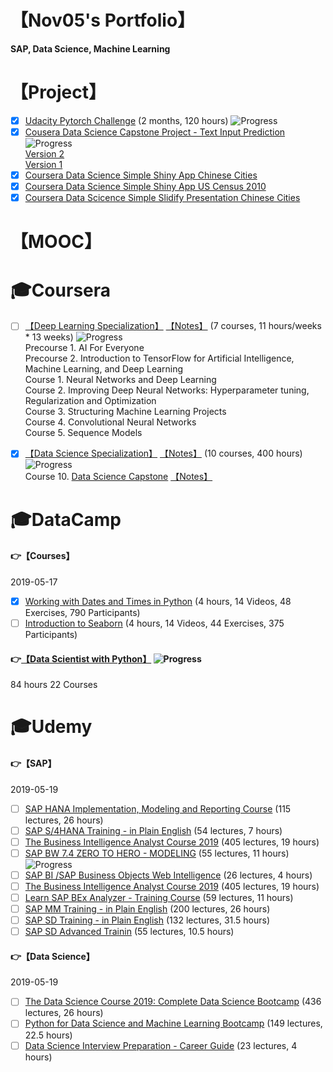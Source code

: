 # 【Nov05's Portfolio】

**SAP, Data Science, Machine Learning**

# 【Project】

- [X] [Udacity Pytorch Challenge](https://github.com/Nov05/Udacity-PyTorch_Challenge) (2 months, 120 hours) ![Progress](http://progressed.io/bar/100)  
- [X] [Cousera Data Science Capstone Project - Text Input Prediction](https://github.com/Nov05/Coursera-Data_Science-Capstone) ![Progress](http://progressed.io/bar/100)  
[Version 2](https://github.com/Nov05/Shiny-Text_Input_Prediction-V2)  
[Version 1](https://github.com/Nov05/Shiny-Text_Input_Prediction)  
- [X] [Coursera Data Science Simple Shiny App Chinese Cities](https://github.com/Nov05/Shiny-CN_Cities)  
- [X] [Coursera Data Science Simple Shiny App US Census 2010](https://github.com/Nov05/Shiny-US_Cencus_2010)  
- [X] [Coursera Data Scicence Simple Slidify Presentation Chinese Cities](https://github.com/Nov05/Slidify-CN_Cities)  

# 【MOOC】  

# :mortar_board:Coursera
- [ ] [【Deep Learning Specialization】](https://www.coursera.org/specializations/deep-learning) [【Notes】](https://github.com/Nov05/Coursera-Deep_Learning_Specialization) (7 courses, 11 hours/weeks * 13 weeks)  ![Progress](http://progressed.io/bar/36)  
Precourse 1. AI For Everyone  
Precourse 2. Introduction to TensorFlow for Artificial Intelligence, Machine Learning, and Deep Learning  
Course 1. Neural Networks and Deep Learning  
Course 2. Improving Deep Neural Networks: Hyperparameter tuning, Regularization and Optimization  
Course 3. Structuring Machine Learning Projects  
Course 4. Convolutional Neural Networks  
Course 5. Sequence Models  
- [X] [【Data Science Specialization】](https://www.coursera.org/specializations/jhu-data-science?) [【Notes】](https://github.com/Nov05/Coursera-Data_Science-Courses) (10 courses, 400 hours) ![Progress](http://progressed.io/bar/100)  
Course 10. [Data Science Capstone](https://github.com/Nov05/Coursera-Data_Science-Capstone) [【Notes】](https://github.com/Nov05/Coursera-Data_Science-Capstone) 


# :mortar_board:DataCamp
 
#### :point_right:【Courses】  
2019-05-17  
- [X] [Working with Dates and Times in Python](https://www.datacamp.com/courses/working-with-dates-and-times-in-python) (4 hours, 14 Videos, 48 Exercises, 790 Participants)  
- [ ] [Introduction to Seaborn](https://www.datacamp.com/courses/introduction-to-seaborn) (4 hours, 14 Videos, 44 Exercises, 375 Participants)  

#### :point_right:[【Data Scientist with Python】](https://www.datacamp.com/tracks/data-scientist-with-python) ![Progress](http://progressed.io/bar/1)   
84 hours 22 Courses

# :mortar_board:Udemy

#### :point_right:【SAP】

2019-05-19  
- [ ] [SAP HANA Implementation, Modeling and Reporting Course](https://www.udemy.com/share/1016m0BkIec1tQR3o=/) (115 lectures, 26 hours)  
- [ ] [SAP S/4HANA Training - in Plain English](https://www.udemy.com/share/10145aBkIec1tQR3o=/) (54 lectures, 7 hours)  
- [ ] [The Business Intelligence Analyst Course 2019](https://www.udemy.com/share/100Zm8BkIec1tQR3o=/) (405 lectures, 19 hours)  
- [ ] [SAP BW 7.4 ZERO TO HERO - MODELING](https://www.udemy.com/share/101aKyBkIec1tQR3o=/) (55 lectures, 11 hours) ![Progress](http://progressed.io/bar/2)   
- [ ] [SAP BI /SAP Business Objects Web Intelligence](https://www.udemy.com/share/101aKABkIec1tQR3o=/) (26 lectures, 4 hours)  
- [ ] [The Business Intelligence Analyst Course 2019](https://www.udemy.com/share/100Zm8BkIec1tQR3o=/) (405 lectures, 19 hours)  
- [ ] [Learn SAP BEx Analyzer - Training Course](https://www.udemy.com/share/101aLgBkIec1tQR3o=/) (59 lectures, 11 hours)  
- [ ] [SAP MM Training - in Plain English](https://www.udemy.com/share/10118SBkIec1tQR3o=/) (200 lectures, 26 hours)  
- [ ] [SAP SD Training - in Plain English](https://www.udemy.com/share/1011HsBkIec1tQR3o=/) (132 lectures, 31.5 hours)  
- [ ] [SAP SD Advanced Trainin](https://www.udemy.com/share/1016yEBkIec1tQR3o=/) (55 lectures, 10.5 hours)  

#### :point_right:【Data Science】

2019-05-19  
- [ ] [The Data Science Course 2019: Complete Data Science Bootcamp](https://www.udemy.com/share/100YASBkIec1tQR3o=/) (436 lectures, 26 hours)  
- [ ] [Python for Data Science and Machine Learning Bootcamp](https://www.udemy.com/share/100YFcBkIec1tQR3o=/) (149 lectures, 22.5 hours)  
- [ ] [Data Science Interview Preparation - Career Guide](https://www.udemy.com/share/101aL6BkIec1tQR3o=/) (23 lectures, 4 hours)  
